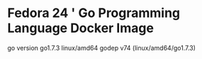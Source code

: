 # Fedora 24 ' Go Programming Language Docker Image

go version go1.7.3 linux/amd64
godep v74 (linux/amd64/go1.7.3)
